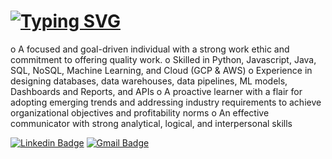 # [![Typing SVG](https://readme-typing-svg.demolab.com?font=Fira+Code&pause=1000&width=435&lines=I+am+a+Software+Engineer;I+am+a+Software+Developer;I+am+a+Data+Engineer;I+am+a+Machine+Learning+Engineer;I+am+a+Web+Developer;I+am+a+Web+Designer;I+am+a+Cloud+Engineer;I+am+a+Full+Stack+Data+Engineer)](https://git.io/typing-svg)

o A focused and goal-driven individual with a strong work ethic and commitment to offering quality work.
o Skilled in Python, Javascript, Java, SQL, NoSQL, Machine Learning, and Cloud (GCP & AWS)
o Experience in designing databases, data warehouses, data pipelines, ML models, Dashboards and Reports, and APIs
o A proactive learner with a flair for adopting emerging trends and addressing industry requirements to
achieve organizational objectives and profitability norms
o An effective communicator with strong analytical, logical, and interpersonal skills

[![Linkedin Badge](https://img.shields.io/badge/-Kunal_Chhabra-blue?style=flat-square&logo=Linkedin&logoColor=white&link=https://www.linkedin.com/in/ikunalchhabra)](https://www.linkedin.com/in/ikunalchhabra)
[![Gmail Badge](https://img.shields.io/badge/kunal@kunalchhabra.com-c14438?style=flat-square&logo=Gmail&logoColor=white&link=mailto:kunal@kunalchhabra.com)](mailto:kunal@kunalchhabra.com)
